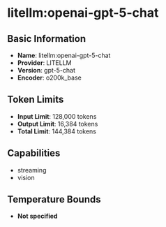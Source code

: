# litellm:openai-gpt-5-chat

## Basic Information
- **Name**: litellm:openai-gpt-5-chat
- **Provider**: LITELLM
- **Version**: gpt-5-chat
- **Encoder**: o200k_base

## Token Limits
- **Input Limit**: 128,000 tokens
- **Output Limit**: 16,384 tokens
- **Total Limit**: 144,384 tokens

## Capabilities
- streaming
- vision


## Temperature Bounds
- **Not specified**






